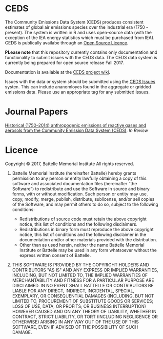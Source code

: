 # CEDS
The Community Emissions Data System (CEDS) produces consistent estimates of global air emissions species over the industrial era (1750 - present). The system is written in R and uses open-source data (with the exception of the IEA energy statistics which must be purchased from IEA). CEDS is publically availabe through an [Open Source Licence](#licence-section).

**PLease note** that this repository currently contains only documentation and functionality to submit issues with the CEDS data. The CEDS data system is currently being prepared for open source release Fall 2017.

Documentation is available at the [CEDS project wiki](https://github.com/JGCRI/CEDS/wiki).

Issues with the data or system should be submitted using the [CEDS Issues](https://github.com/JGCRI/CEDS/issues) systen. This can include ananomloyes found in the aggregate or gridded emissions data. Please use an appropriate tag for any submitted issues.

# Journal Papers
[Historical (1750–2014) anthropogenic emissions of reactive gases and aerosols from the Community Emission Data System (CEDS)](https://www.geosci-model-dev-discuss.net/gmd-2017-43/). *In Review*


# <a name="licence-section"></a>Licence
Copyright © 2017, Battelle Memorial Institute
All rights reserved.

1.	Battelle Memorial Institute (hereinafter Battelle) hereby grants permission to any person or entity lawfully obtaining a copy of this software and associated documentation files (hereinafter “the Software”) to redistribute and use the Software in source and binary forms, with or without modification.  Such person or entity may use, copy, modify, merge, publish, distribute, sublicense, and/or sell copies of the Software, and may permit others to do so, subject to the following conditions:

    * Redistributions of source code must retain the above copyright notice, this list of conditions and the following disclaimers. 
    * Redistributions in binary form must reproduce the above copyright notice, this list of conditions and the following disclaimer in the documentation and/or other materials provided with the distribution. 
    * Other than as used herein, neither the name Battelle Memorial Institute or Battelle may be used in any form whatsoever without the express written consent of Battelle.

2.	THIS SOFTWARE IS PROVIDED BY THE COPYRIGHT HOLDERS AND CONTRIBUTORS "AS IS" AND ANY EXPRESS OR IMPLIED WARRANTIES, INCLUDING, BUT NOT LIMITED TO, THE IMPLIED WARRANTIES OF MERCHANTABILITY AND FITNESS FOR A PARTICULAR PURPOSE ARE DISCLAIMED. IN NO EVENT SHALL BATTELLE OR CONTRIBUTORS BE LIABLE FOR ANY DIRECT, INDIRECT, INCIDENTAL, SPECIAL, EXEMPLARY, OR CONSEQUENTIAL DAMAGES (INCLUDING, BUT NOT LIMITED TO, PROCUREMENT OF SUBSTITUTE GOODS OR SERVICES; LOSS OF USE, DATA, OR PROFITS; OR BUSINESS INTERRUPTION) HOWEVER CAUSED AND ON ANY THEORY OF LIABILITY, WHETHER IN CONTRACT, STRICT LIABILITY, OR TORT (INCLUDING NEGLIGENCE OR OTHERWISE) ARISING IN ANY WAY OUT OF THE USE OF THIS SOFTWARE, EVEN IF ADVISED OF THE POSSIBILITY OF SUCH DAMAGE.

